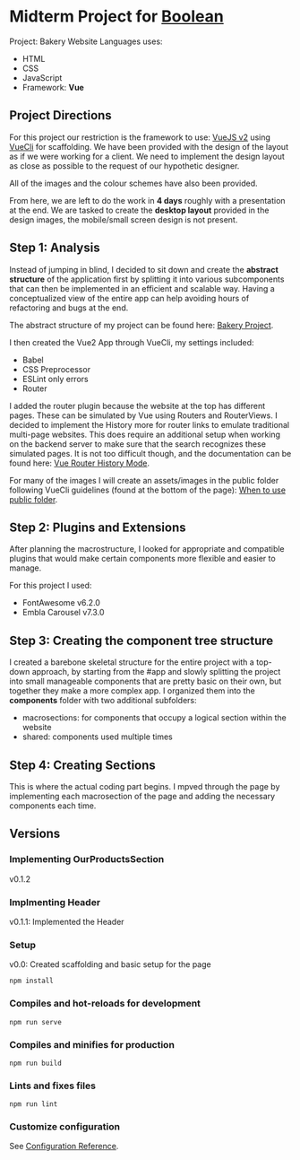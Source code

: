 # Midterm Project for [Boolean](https://boolean.careers/)

Project: Bakery Website
Languages uses:

* HTML
* CSS
* JavaScript
* Framework: **Vue**

## Project Directions

For this project our restriction is the framework to use: [VueJS v2](https://v2.vuejs.org/) using [VueCli](https://cli.vuejs.org/) for scaffolding.
We have been provided with the design of the layout as if we were working for a client. We need to implement the design layout as close as possible to the request of our hypothetic designer.

All of the images and the colour schemes have also been provided.

From here, we are left to do the work in **4 days** roughly with a presentation at the end.
We are tasked to create the **desktop layout** provided in the design images, the mobile/small screen design is not present.

## Step 1: Analysis

Instead of jumping in blind, I decided to sit down and create the **abstract structure** of the application first by splitting it into various subcomponents that can then be implemented in an efficient and scalable way. Having a conceptualized view of the entire app can help avoiding hours of refactoring and bugs at the end.

The abstract structure of my project can be found here: [Bakery Project](https://www.figma.com/file/8rrldVduPNee50hDXEfqFx/Boolean-Project-%2F-Case-Study%3A-Bakery?node-id=0%3A1).

I then created the Vue2 App through VueCli, my settings included:

* Babel
* CSS Preprocessor
* ESLint only errors
* Router

I added the router plugin because the website at the top has different pages. These can be simulated by Vue using Routers and RouterViews. I decided to implement the History more for router links to emulate traditional multi-page websites. This does require an additional setup when working on the backend server to make sure that the search recognizes these simulated pages. It is not too difficult though, and the documentation can be found here: [Vue Router History Mode](https://v3.router.vuejs.org/guide/essentials/history-mode.html).

For many of the images I will create an assets/images in the public folder following VueCli guidelines (found at the bottom of the page): [When to use public folder](https://cli.vuejs.org/guide/html-and-static-assets.html#the-public-folder).

## Step 2: Plugins and Extensions

After planning the macrostructure, I looked for appropriate and compatible plugins that would make certain components more flexible and easier to manage.

For this project I used:

* FontAwesome v6.2.0
* Embla Carousel v7.3.0

## Step 3: Creating the component tree structure

I created a barebone skeletal structure for the entire project with a top-down approach, by starting from the #app and slowly splitting the project into small manageable components that are pretty basic on their own, but together they make a more complex app.
I organized them into the **components** folder with two additional subfolders:

* macrosections: for components that occupy a logical section within the website
* shared: components used multiple times

## Step 4: Creating Sections

This is where the actual coding part begins. I mpved through the page by implementing each macrosection of the page and adding the necessary components each time. 

## Versions

### Implementing OurProductsSection

v0.1.2

### Implmenting Header

v0.1.1: Implemented the Header

### Setup

v0.0: Created scaffolding and basic setup for the page

```shell
npm install
```

### Compiles and hot-reloads for development

```shell
npm run serve
```

### Compiles and minifies for production

```shell
npm run build
```

### Lints and fixes files

```shell
npm run lint
```

### Customize configuration

See [Configuration Reference](https://cli.vuejs.org/config/).
